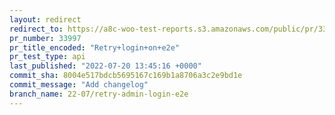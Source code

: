 ```yaml
---
layout: redirect
redirect_to: https://a8c-woo-test-reports.s3.amazonaws.com/public/pr/33997/api/index.html
pr_number: 33997
pr_title_encoded: "Retry+login+on+e2e"
pr_test_type: api
last_published: "2022-07-20 13:45:16 +0000"
commit_sha: 8004e517bdcb5695167c169b1a8706a3c2e9bd1e
commit_message: "Add changelog"
branch_name: 22-07/retry-admin-login-e2e
---
```

